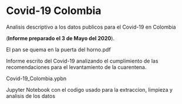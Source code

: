 # Covid-19 Colombia
Analisis descriptivo a los datos publicos para el Covid-19 en Colombia

(**Informe preparado el 3 de Mayo del 2020**).

El pan se quema en la puerta del horno.pdf 

Informe escrito del Covid-19 analizando el cumplimiento de las recomendaciones para el levantamiento de la cuarentena. 

Covid-19_Colombia.ypbn

Jupyter Notebook con el codigo usado para la extraccion, limpieza y analisis de los datos 

